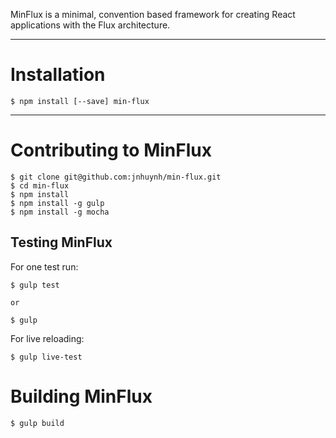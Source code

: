 MinFlux is a minimal, convention based framework for creating React applications
with the Flux architecture.

---

# Installation

```
$ npm install [--save] min-flux
```

---

# Contributing to MinFlux

```
$ git clone git@github.com:jnhuynh/min-flux.git
$ cd min-flux
$ npm install
$ npm install -g gulp
$ npm install -g mocha
```

## Testing MinFlux

For one test run:

```
$ gulp test

or

$ gulp
```

For live reloading:

```
$ gulp live-test
```

# Building MinFlux

```
$ gulp build
```
